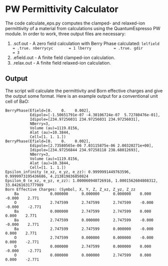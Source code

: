 # PW Permittivity Calculator

The code calculate_eps.py computes the clamped- and relaxed-ion permittivity of a material
from calculations using the QuantumEspresso PW module. In order to work, three output files
are necessary:

1. <prefix>.scf.out - A zero field calculation with Berry Phase calculated:
       ```lelfield        = .true.
       nberrycyc       = 1
       lberry          = .true.
       gdir            = 3```
2. <prefix>.efield.out - A finite field clamped-ion calculation.
3. <prefix>.relax.out - A finite field relaxed-ion calculation.

## Output
The script will calculate the permittivity and Born effective charges and give the output some format.
Here is an example output for a conventional unit cell of BaO:

```Computing Dielectric Properties for bao
BerryPhase(Efield=[0.    0.    0.002],
           Edipole=[-1.50651791e-07 -4.30106724e-07  5.72780476e-01],
           Idipole=[234.97256031 234.97256031 234.97256031],
           NBerry=3,
           Volume (au)=1119.8156,
           Alat (au)=10.3844,
           Cell=[1. 1. 1.])
BerryPhase(Efield=[0.    0.    0.002],
           Edipole=[2.73580565e-06 7.03115875e-06 2.00320271e+00],
           Idipole=[234.97256844 234.97258118 238.68012693],
           NBerry=3,
           Volume (au)=1119.8156,
           Alat (au)=10.3844,
           Cell=[1. 1. 1.])
Epsilon_infinity (e_xz, e_yz, e_zz): 0.9999991449763596, 0.9999973195436686, 4.213819836850824
Epsilon_0 (e_xz, e_yz, e_zz): 1.000060940726916, 1.0001562604808312, 33.04261631777989
Born Effective Charges: (Symbol, X, Y, Z, Z_xz, Z_yz, Z_zz
    Ba              0.000000      0.000000      0.000000    0.000     -0.000    2.771
    O               2.747599      2.747599      2.747599    -0.000     -0.000    -2.771
    Ba              0.000000      2.747599      2.747599    0.000     0.000    2.771
    Ba              2.747599      0.000000      2.747599    -0.000     -0.000    2.771
    Ba              2.747599      2.747599      0.000000    -0.000     0.000    2.771
    O               2.747599      0.000000      0.000000    -0.000     0.000    -2.771
    O               0.000000      2.747599      0.000000    0.000     -0.000    -2.771
    O               0.000000      0.000000      2.747599    0.000     0.000    -2.771
```
